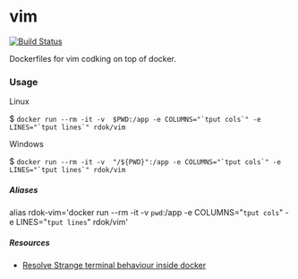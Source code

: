 # vim
[![Build Status](https://jenkins.rdok.dev/buildStatus/icon?job=vim)](https://jenkins.rdok.dev/job/vim/)

Dockerfiles for vim codking on top of docker.

### Usage
Linux 

$ ```docker run --rm -it -v  $PWD:/app -e COLUMNS="`tput cols`" -e LINES="`tput lines`" rdok/vim```

Windows 

$ ```docker run --rm -it -v  "/${PWD}":/app -e COLUMNS="`tput cols`" -e LINES="`tput lines`" rdok/vim```

##### Aliases
alias rdok-vim='docker run --rm -it -v `pwd`:/app -e COLUMNS="`tput cols`" -e LINES="`tput lines`" rdok/vim'


##### Resources
- [Resolve Strange terminal behaviour inside docker](https://github.com/moby/moby/issues/33794#issuecomment-312873988)
